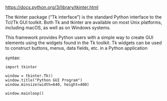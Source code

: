 https://docs.python.org/3/library/tkinter.html

The tkinter package (“Tk interface”) is the standard Python interface to the Tcl/Tk GUI toolkit. Both Tk and tkinter are available on most Unix platforms, including macOS, as well as on Windows systems.

This framework provides Python users with a simple way to create GUI elements using the widgets found in the Tk toolkit. Tk widgets can be used to construct buttons, menus, data fields, etc. in a Python application

syntax:

    import tkinter
    
    window = tkinter.Tk()
    window.title("Python GUI Program")
    window.minsize(width=640, height=480)
    
    window.mainloop()